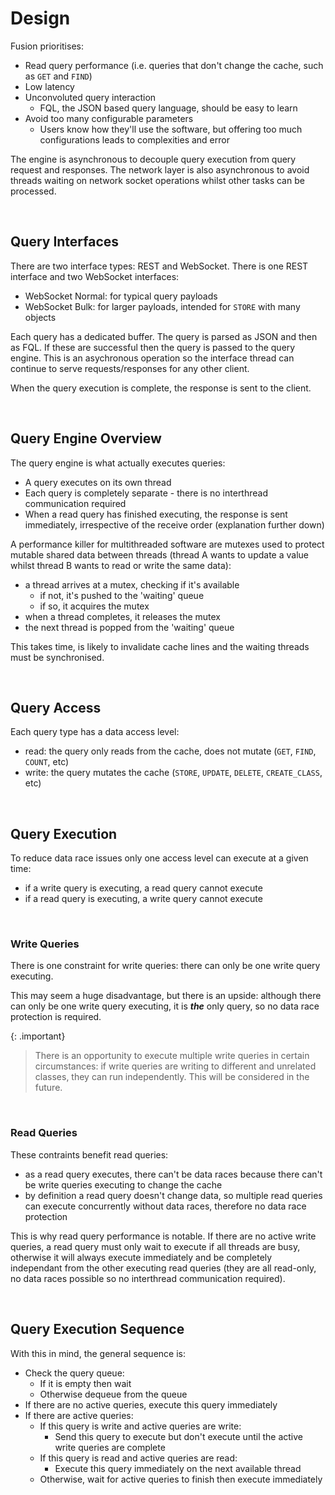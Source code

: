 # Design

Fusion prioritises:

- Read query performance (i.e. queries that don't change the cache, such as `GET` and `FIND`)
- Low latency
- Unconvoluted query interaction
  - FQL, the JSON based query language, should be easy to learn
- Avoid too many configurable parameters
  - Users know how they'll use the software, but offering too much configurations leads to complexities and error


The engine is asynchronous to decouple query execution from query request and responses. The network layer is also asynchronous to avoid threads waiting on network socket operations whilst other tasks can be processed.

<br/>


## Query Interfaces
There are two interface types: REST and WebSocket. There is one REST interface and two WebSocket interfaces:

- WebSocket Normal: for typical query payloads
- WebSocket Bulk: for larger payloads, intended for `STORE` with many objects

Each query has a dedicated buffer. The query is parsed as JSON and then as FQL. If these are successful then the query is passed to the query engine. This is an asychronous operation so the interface thread can continue to serve requests/responses for any other client.

When the query execution is complete, the response is sent to the client.


<br/>


## Query Engine Overview
The query engine is what actually executes queries:

- A query executes on its own thread
- Each query is completely separate - there is no interthread communication required
- When a read query has finished executing, the response is sent immediately, irrespective of the receive order (explanation further down)

A performance killer for multithreaded software are mutexes used to protect mutable shared data between threads (thread A wants to update a value whilst thread B wants to read or write the same data): 
- a thread arrives at a mutex, checking if it's available
  - if not, it's pushed to the 'waiting' queue
  - if so, it acquires the mutex
- when a thread completes, it releases the mutex
- the next thread is popped from the 'waiting' queue

This takes time, is likely to invalidate cache lines and the waiting threads must be synchronised. 


<br/>

## Query Access

Each query type has a data access level:

- read: the query only reads from the cache, does not mutate (`GET`, `FIND`, `COUNT`, etc)
- write: the query mutates the cache (`STORE`, `UPDATE`, `DELETE`, `CREATE_CLASS`, etc)


<br/>

## Query Execution
To reduce data race issues only one access level can execute at a given time:

- if a write query is executing, a read query cannot execute
- if a read query is executing, a write query cannot execute


<br/>

### Write Queries

There is one constraint for write queries: there can only be one write query executing.

This may seem a huge disadvantage, but there is an upside: although there can only be one write query executing, it is _**the**_ only query, so no data race protection is required. 



{: .important}
> There is an opportunity to execute multiple write queries in certain circumstances: if write queries are writing to different and unrelated classes, they can run independently. This will be considered in the future.


<br/>

### Read Queries

These contraints benefit read queries:
- as a read query executes, there can't be data races because there can't be write queries executing to change the cache
- by definition a read query doesn't change data, so multiple read queries can execute concurrently without data races, therefore no data race protection

This is why read query performance is notable. If there are no active write queries, a read query must only wait to execute if all threads are busy, otherwise it will always execute immediately and be completely independant from the other executing read queries (they are all read-only, no data races possible so no interthread communication required).

<br/>

## Query Execution Sequence
With this in mind, the general sequence is:

- Check the query queue:
  - If it is empty then wait
  - Otherwise dequeue from the queue
- If there are no active queries, execute this query immediately
- If there are active queries:
  - If this query is write and active queries are write:
    - Send this query to execute but don't execute until the active write queries are complete
  - If this query is read and active queries are read:
    - Execute this query immediately on the next available thread
  - Otherwise, wait for active queries to finish then execute immediately


